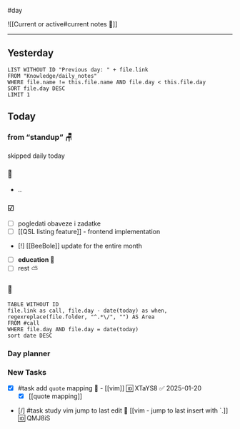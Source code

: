 #day

![[Current or active#current notes 📓]]

---
## Yesterday
```dataview
LIST WITHOUT ID "Previous day: " + file.link
FROM "Knowledge/daily_notes"
WHERE file.name != this.file.name AND file.day < this.file.day
SORT file.day DESC
LIMIT 1
```

## Today

### from <q>standup</q> 🪑
skipped daily today

###  🎏
- ..

### ☑
- [ ] pogledati  obaveze i zadatke
- [ ] [[QSL listing feature]] - frontend implementation
- [!] [[BeeBole]] update for the entire month
- [ ] **education 🎒**
- [ ] rest ⛅ 

### 🤙
```dataview
TABLE WITHOUT ID
file.link as call, file.day - date(today) as when, regexreplace(file.folder, "^.*\/", "") AS Area
FROM #call
WHERE file.day AND file.day = date(today)
sort date DESC
```
### Day planner

### New Tasks
- [x] #task add `quote` mapping 🔽 - [[vim]] 🆔 XTaYS8 ✅ 2025-01-20
	- [x] [[quote mapping]]
- [/] #task study vim jump to last edit 🔼 [[vim - jump to last insert with `.]] 🆔 QMJ8iS
